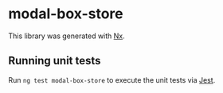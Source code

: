 # modal-box-store

This library was generated with [Nx](https://nx.dev).

## Running unit tests

Run `ng test modal-box-store` to execute the unit tests via [Jest](https://jestjs.io).
